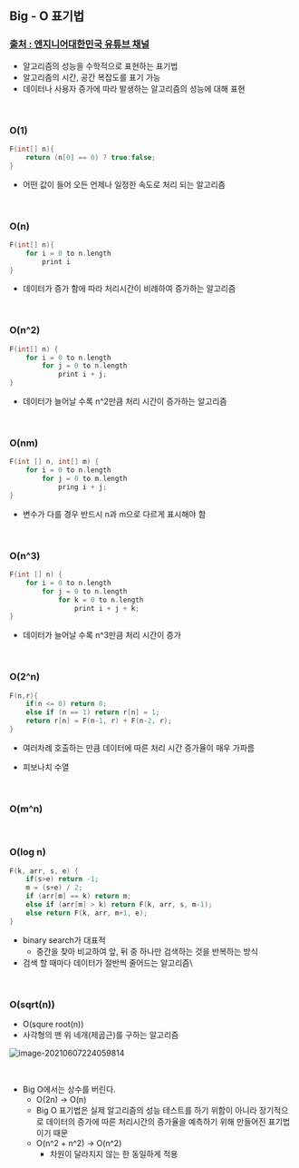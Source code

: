 ## Big - O 표기법

### [출처 : 엔지니어대한민국 유튜브 채널](https://www.youtube.com/watch?v=6Iq5iMCVsXA)

- 알고리즘의 성능을 수학적으로 표현하는 표기법
- 알고리즘의 시간, 공간 복잡도를 표기 가능
- 데이터나 사용자 증가에 따라 발생하는 알고리즘의 성능에 대해 표현

<br/>

### O(1) 

```c
F(int[] n){
    return (n[0] == 0) ? true:false;
}
```

- 어떤 값이 들어 오든 언제나 일정한 속도로 처리 되는 알고리즘

<br/>

### O(n)

```c
F(int[] n){
    for i = 0 to n.length
        print i
}
```



- 데이터가 증가 함에 따라 처리시간이 비례하여 증가하는 알고리즘

<br/>

### O(n^2)

```c
F(int[] n) {
    for i = 0 to n.length
        for j = 0 to n.length
            print i + j;
}
```

- 데이터가 늘어날 수록 n^2만큼 처리 시간이 증가하는 알고리즘

<br/>

### O(nm)

```c
F(int [] n, int[] m) {
    for i = 0 to n.length
        for j = 0 to m.length
            pring i + j;
}
```

- 변수가 다를 경우 반드시 n과 m으로 다르게 표시해야 함

<br/>

### O(n^3)

```c
F(int [] n) {
    for i = 0 to n.length
        for j = 0 to n.length
            for k = 0 to n.length
                print i + j + k;
}
```

- 데이터가 늘어날 수록 n^3만큼 처리 시간이 증가

<br/>

### O(2^n)

```c
F(n,r){
	if(n <= 0) return 0;
    else if (n == 1) return r[n] = 1;
    return r[n] = F(n-1, r) + F(n-2, r);
}
```

- 여러차례 호출하는 만큼 데이터에 따른 처리 시간 증가율이 매우 가파름

- 피보나치 수열

<br/>

### O(m^n)

<br/>

### O(log n)

```c
F(k, arr, s, e) {
	if(s>e) return -1;
    m = (s+e) / 2;
    if (arr[m] == k) return m;
    else if (arr[m] > k) return F(k, arr, s, m-1);
    else return F(k, arr, m+1, e);
}
```

- binary search가 대표적
  - 중간을 찾아 비교하여 앞, 뒤 중 하나만 검색하는 것을 반복하는 방식
- 검색 할 때마다 데이터가 절반씩 줄어드는 알고리즘\

<br/>

### O(sqrt(n)) 

- O(squre root(n))
- 사각형의 맨 위 네개(제곱근)를 구하는 알고리즘

![image-20210607224059814](C:\Users\zz238\TIL\Algorithm\img\sqrt)

<br/>

- Big O에서는 상수를 버린다.
  - O(2n) -> O(n)
  - Big O 표기법은 실제 알고리즘의 성능 테스트를 하기 위함이 아니라 장기적으로 데이터의 증가에 따른 처리시간의 증가율을 예측하기 위해 만들어진 표기법이기 때문
  - O(n^2 + n^2) -> O(n^2)
    - 차원이 달라지지 않는 한 동일하게 적용

<br/>



